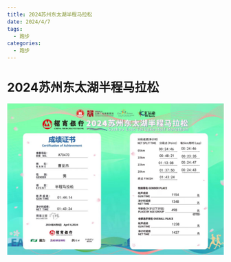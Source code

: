```yaml
---
title: 2024苏州东太湖半程马拉松
date: 2024/4/7
tags:
  - 跑步
categories:
  - 跑步
---
```


# 2024苏州东太湖半程马拉松

<img src="./img/15.jpg"/>
